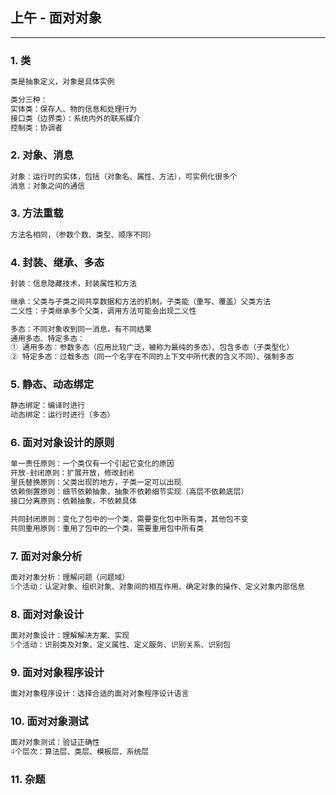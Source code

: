 ## 上午 - 面对对象
---
### 1. 类
```c
类是抽象定义，对象是具体实例

类分三种：
实体类：保存人、物的信息和处理行为
接口类（边界类）：系统内外的联系媒介
控制类：协调者
```

### 2. 对象、消息
```c
对象：运行时的实体，包括（对象名、属性、方法），可实例化很多个
消息：对象之间的通信
```

### 3. 方法重载
```c
方法名相同，（参数个数、类型、顺序不同）
```

### 4. 封装、继承、多态
```c
封装：信息隐藏技术，封装属性和方法

继承：父类与子类之间共享数据和方法的机制，子类能（重写、覆盖）父类方法
二义性：子类继承多个父类，调用方法可能会出现二义性

多态：不同对象收到同一消息，有不同结果
通用多态、特定多态：
① 通用多态：参数多态（应用比较广泛，被称为最纯的多态）、包含多态（子类型化）
② 特定多态：过载多态（同一个名字在不同的上下文中所代表的含义不同）、强制多态
```

### 5. 静态、动态绑定
```c
静态绑定：编译时进行
动态绑定：运行时进行（多态）
```

### 6. 面对对象设计的原则
```c
单一责任原则：一个类仅有一个引起它变化的原因
开放-封闭原则：扩展开放，修改封闭
里氏替换原则：父类出现的地方，子类一定可以出现
依赖倒置原则：细节依赖抽象，抽象不依赖细节实现（高层不依赖底层）
接口分离原则：依赖抽象，不依赖具体

共同封闭原则：变化了包中的一个类，需要变化包中所有类，其他包不变
共同重用原则：重用了包中的一个类，需要重用包中所有类
```

### 7. 面对对象分析
```c
面对对象分析：理解问题（问题域）
5个活动：认定对象、组织对象、对象间的相互作用、确定对象的操作、定义对象内部信息

``` 

### 8. 面对对象设计
```c
面对对象设计：理解解决方案、实现
5个活动：识别类及对象、定义属性、定义服务、识别关系、识别包
```

### 9. 面对对象程序设计
```c
面对对象程序设计：选择合适的面对对象程序设计语言
```

### 10. 面对对象测试
```c
面对对象测试：验证正确性
4个层次：算法层、类层、模板层、系统层
```

### 11. 杂题
```c

```
